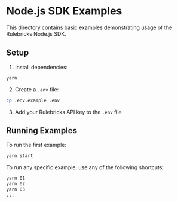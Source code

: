 # Node.js SDK Examples

This directory contains basic examples demonstrating usage of the Rulebricks Node.js SDK.

## Setup

1. Install dependencies:
```bash
yarn
```

2. Create a `.env` file:
```bash
cp .env.example .env
```

3. Add your Rulebricks API key to the `.env` file

## Running Examples

To run the first example:
```bash
yarn start
```

To run any specific example, use any of the following shortcuts:
```bash
yarn 01
yarn 02
yarn 03
...
```

